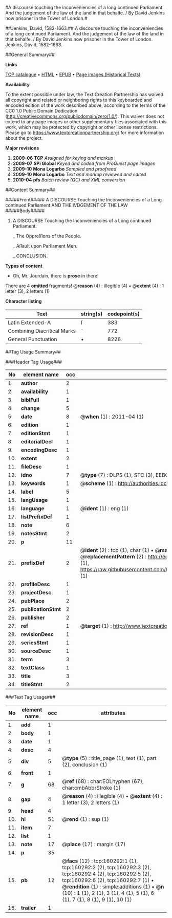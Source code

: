 #A discourse touching the inconveniencies of a long continued Parliament. And the judgement of the law of the land in that behalfe. / By David Jenkins now prisoner in the Tower of London.#

##Jenkins, David, 1582-1663.##
A discourse touching the inconveniencies of a long continued Parliament. And the judgement of the law of the land in that behalfe. / By David Jenkins now prisoner in the Tower of London.
Jenkins, David, 1582-1663.

##General Summary##

**Links**

[TCP catalogue](http://www.ota.ox.ac.uk/tcp/)  • 
[HTML](http://tei.it.ox.ac.uk/tcp/Texts-HTML/free/A87/A87528.html)  • 
[EPUB](http://tei.it.ox.ac.uk/tcp/Texts-EPUB/free/A87/A87528.epub) • 
[Page images (Historical Texts)](https://historicaltexts.jisc.ac.uk/eebo-99862083e)

**Availability**

To the extent possible under law, the Text Creation Partnership has waived all copyright and related or neighboring rights to this keyboarded and encoded edition of the work described above, according to the terms of the CC0 1.0 Public Domain Dedication (http://creativecommons.org/publicdomain/zero/1.0/). This waiver does not extend to any page images or other supplementary files associated with this work, which may be protected by copyright or other license restrictions. Please go to https://www.textcreationpartnership.org/ for more information about the project.

**Major revisions**

1. __2009-06__ __TCP__ *Assigned for keying and markup*
1. __2009-07__ __SPi Global__ *Keyed and coded from ProQuest page images*
1. __2009-10__ __Mona Logarbo__ *Sampled and proofread*
1. __2009-10__ __Mona Logarbo__ *Text and markup reviewed and edited*
1. __2010-04__ __pfs__ *Batch review (QC) and XML conversion*

##Content Summary##

#####Front#####
A DISCOURSE Touching the Inconveniencies of a Long continued Parliament.AND THE IVDGEMENT OF THE LAW
#####Body#####

1. A DISCOURSE Touching the Inconveniencies of a Long continued Parliament.

    _ The Oppreſſions of the People.

    _ Aſſault upon Parliament Men.

    _ CONCLUSION.

**Types of content**

  * Oh, Mr. Jourdain, there is **prose** in there!

There are 4 **omitted** fragments! 
 @__reason__ (4) : illegible (4)  •  @__extent__ (4) : 1 letter (3), 2 letters (1)

**Character listing**


|Text|string(s)|codepoint(s)|
|---|---|---|
|Latin Extended-A|ſ|383|
|Combining             Diacritical Marks|̄|772|
|General Punctuation|•|8226|

##Tag Usage Summary##

###Header Tag Usage###

|No|element name|occ|attributes|
|---|---|---|---|
|1.|__author__|2||
|2.|__availability__|1||
|3.|__biblFull__|1||
|4.|__change__|5||
|5.|__date__|8| @__when__ (1) : 2011-04 (1)|
|6.|__edition__|1||
|7.|__editionStmt__|1||
|8.|__editorialDecl__|1||
|9.|__encodingDesc__|1||
|10.|__extent__|2||
|11.|__fileDesc__|1||
|12.|__idno__|7| @__type__ (7) : DLPS (1), STC (3), EEBO-CITATION (1), PROQUEST (1), VID (1)|
|13.|__keywords__|1| @__scheme__ (1) : http://authorities.loc.gov/ (1)|
|14.|__label__|5||
|15.|__langUsage__|1||
|16.|__language__|1| @__ident__ (1) : eng (1)|
|17.|__listPrefixDef__|1||
|18.|__note__|6||
|19.|__notesStmt__|2||
|20.|__p__|11||
|21.|__prefixDef__|2| @__ident__ (2) : tcp (1), char (1)  •  @__matchPattern__ (2) : ([0-9\-]+):([0-9IVX]+) (1), (.+) (1)  •  @__replacementPattern__ (2) : http://eebo.chadwyck.com/downloadtiff?vid=$1&page=$2 (1), https://raw.githubusercontent.com/textcreationpartnership/Texts/master/tcpchars.xml#$1 (1)|
|22.|__profileDesc__|1||
|23.|__projectDesc__|1||
|24.|__pubPlace__|2||
|25.|__publicationStmt__|2||
|26.|__publisher__|2||
|27.|__ref__|1| @__target__ (1) : http://www.textcreationpartnership.org/docs/. (1)|
|28.|__revisionDesc__|1||
|29.|__seriesStmt__|1||
|30.|__sourceDesc__|1||
|31.|__term__|3||
|32.|__textClass__|1||
|33.|__title__|3||
|34.|__titleStmt__|2||


###Text Tag Usage###

|No|element name|occ|attributes|
|---|---|---|---|
|1.|__add__|1||
|2.|__body__|1||
|3.|__date__|1||
|4.|__desc__|4||
|5.|__div__|5| @__type__ (5) : title_page (1), text (1), part (2), conclusion (1)|
|6.|__front__|1||
|7.|__g__|68| @__ref__ (68) : char:EOLhyphen (67), char:cmbAbbrStroke (1)|
|8.|__gap__|4| @__reason__ (4) : illegible (4)  •  @__extent__ (4) : 1 letter (3), 2 letters (1)|
|9.|__head__|4||
|10.|__hi__|51| @__rend__ (1) : sup (1)|
|11.|__item__|7||
|12.|__list__|1||
|13.|__note__|17| @__place__ (17) : margin (17)|
|14.|__p__|35||
|15.|__pb__|12| @__facs__ (12) : tcp:160292:1 (1), tcp:160292:2 (2), tcp:160292:3 (2), tcp:160292:4 (2), tcp:160292:5 (2), tcp:160292:6 (2), tcp:160292:7 (1)  •  @__rendition__ (1) : simple:additions (1)  •  @__n__ (10) : 1 (1), 2 (1), 3 (1), 4 (1), 5 (1), 6 (1), 7 (1), 8 (1), 9 (1), 10 (1)|
|16.|__trailer__|1||
